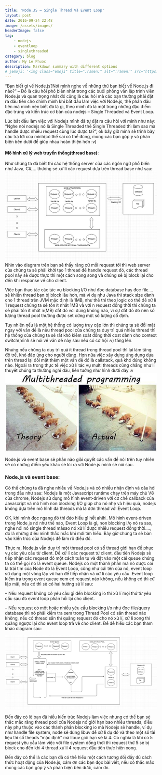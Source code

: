 ```yaml
---
title: 'Node.JS – Single Thread Và Event Loop'
layout: post
date: 2016-09-24 22:48
image: /assets/images/
headerImage: false
tag:
    - nodejs
    - eventloop
    - singlethreaded
category: blog
author: My Le Phuoc
description: Markdown summary with different options
# jemoji: '<img class="emoji" title=":ramen:" alt=":ramen:" src="https://assets.github.com/images/icons/emoji/unicode/1f35c.png" height="20" width="20" align="absmiddle">'
---
```


“Bạn biết gì về Node.js?Nói mình nghe về những thứ bạn biết về Node.js đi nào?” – Đó là câu hỏi phổ biến nhất trong các buổi phỏng vấn lập trình viên Node.js và quan trọng nhất đó cũng là câu hỏi mà các bạn thường phãi đặt ra đầu tiên cho chính mình khi bắt đầu làm việc với Node.js, thế phần đầu tiên mà mình nên biết đó là gì, theo mình đó là một trong những đặc điểm đặc trưng và kiến trúc cơ bản của nodejs – Single Threaded và Event Loop.

Lúc bắt đầu làm việc với Nodejs mình đã tự đặt ra câu hỏi với mình như này: “Nghe nói nodejs nó là Single Threaded thế Single Threaded thì làm sao mà handle được nhiều request cùng lúc được ta?”, ok bây giờ mình sẻ trình bày câu trả lời của mình(có thể sai có thể đúng, mong các bạn góp ý và phản biện bên dưới để giúp nhau hoàn thiện hơn :v)

#### Mô hình xử lý web truyền thống(thread base):

Như chúng ta đã biết thì các hệ thống server của các ngôn ngữ phổ biến như Java, C#,… thường sẻ xử lí các request dựa trên thread base như sau:
![Markdowm Image][1]
Nhìn vào diagram trên bạn sẻ thấy rằng cứ mỗi request tới thì web server của chúng ta sẻ phãi khởi tạo 1 thread để handle request đó, các thread pool này sẻ được thực thi một cách song song và chúng sẻ bị block lại cho đến khi response về cho client.

Việc bạn thao tác các tác vụ blocking I/O như đọc database hay đọc file…. sẻ khiến thread bạn bị block lâu hơn, mà ví dụ như Java thì stack size dành cho 1 thread trên JVM mặc định là 1MB, như thế thì theo logic có thể để xử lí 1 request chúng ta sẻ tốn ít nhất 1MB và với n request đồng thời thì chúng ta sẻ phãi tốn ít nhất n(MB) đắt đỏ vcl đúng không nào, vì sự đắt đỏ đó nên số lượng thread pool thường được set cứng một số lượng cố định.

Tuy nhiên nếu là một hệ thống có lượng truy cập lớn thì chúng ta sẻ đối mặt ngay với vấn đề là nếu thread pool của chúng ta duy trì quá nhiều thread thì hệ thống của chúng ta sẻ rất khó kiểm soát đồng thời cost dành cho context switch(mình sẻ nói về vấn đề này sau nếu có cơ hội :v) tăng lên.

Nhưng nếu chúng ta duy trì quá ít thread trong thread pool thì lại làm tăng độ trể, khó đáp ứng cho người dùng. Hơn nữa việc xây dựng ứng dụng dựa trên thread lại đối mặt thêm một vấn đề đó là callstack, quá khó đúng không nào.
Ngoài ra trong thực tế việc xử lí tác vụ multi threads cũng chẳng như lí thuyết chúng ta thường nghĩ đâu, liên tưởng như hình dưới đây :v
![Markdowm Image][2]

Node.js và event base sẻ phần nào giải quyết các vấn đề nói trên tuy nhiên sẻ có những điểm yếu khác sẻ lòi ra với Node.js mình sẻ nói sau.

### Node.js và event base:

Có thể chúng ta đã nghe nhiều về Node.js và có nhiều nhận định và câu hỏi trong đầu như sau: Nodejs là một Javascript runtime chạy trên máy chủ V8 của chrome, Nodejs sử dụng mô hình event-driven với cơ chế callback của Javascript và mô hình non blocking I/O giúp cho nó nhẹ và hiệu quả, nodejs không dựa trên mô hình đa threads mà là đơn thread với Event Loop.

OK, khi mình đọc ngang đó thì đéo hiểu gì hết ahihi. Mô hình event-driven trong Node.js nó như thế nào, Event Loop là gì, non blocking i/o nó ra sao, nghe nói nó single thread màsao nó xử lí được nhiểu request đồng thời…., đó là những điều mình thắc mắc khi mới tìm hiểu. Bây giờ chúng ta sẻ bàn vào kiến trúc của Nodejs để làm rõ điều đó.

Thực ra, Node.js vẫn duy trì một thread pool có số thread giới hạn để phục vụ các yêu cầu từ client.
Để xử lí các request từ client, đầu tiên Nodejs sẻ tiếp nhận các request đó một cách tuần tự và đặt vào một cái queue chúng ta có thể gọi nó là event queue. Nodejs có một thành phần mà nó được coi là trái tim của Node đó là Event Loop, cũng như cái tên của nó, event loop sử dụng một vòng lặp vô hạn để tiếp nhận và xử lí các yêu cầu. Event loop kiểm tra trong event queue xem có request nào không, nếu không có thì cứ lặp mãi, nếu có thì sẻ có hai hướng sử lí sau:

– Nếu request không có yêu cầu gì đến blocking io thì xử lí mọi thứ từ yêu cầu sau đó event loop phản hồi lại cho client.

– Nếu request có một hoặc nhiều yêu cầu blocking i/o như đọc file/query database thì nó phãi kiễm tra xem trong Thread Pool có sẳn thread nào không, nếu có thread sẳn thì quăng request đó cho nó xử lí, xử lí xong thì quăng ngược lại cho event loop trả về cho client.
Để dễ hiểu các bạn tham khảo diagram sau:

![Markdowm Image][3]

Đến đây có lẽ bạn đã hiểu kiến trúc Nodejs làm việc nhưng có thể bạn sẻ thắc mắc rằng thread pool của Nodejs nó giới hạn bao nhiêu threads, điều này phụ thuộc vào các thành phần blocking io mà Nodejs sẻ handle, ví dụ như handle file system, node sẻ dùng libuv để xử lí dụ đó và theo một số tài liệu thì số theads “mặc định” mà libuv giới hạn sẻ là 4. Có nghĩa là khi có 5 request yêu cầu làm việc với file system dồng thời thì request thứ 5 sẻ bị block cho đến khi 4 thread xử lí 4 request đầu tiên thực hiện xong.

Đến đây có thể là các bạn đã có thể hiểu một cách tương đối đầy đủ cách thức hoạt động của Node.js, cám ơn các bạn đọc bài viết, nếu có thắc mắc mong các bạn góp ý và phản biện bên dưới, cám ơn.

[1]: /assets/images/2016-09-24-nodejs-single-threaded-va-event-loop/1.jpg
[2]: /assets/images/2016-09-24-nodejs-single-threaded-va-event-loop/2.jpg
[3]: /assets/images/2016-09-24-nodejs-single-threaded-va-event-loop/3.jpg
